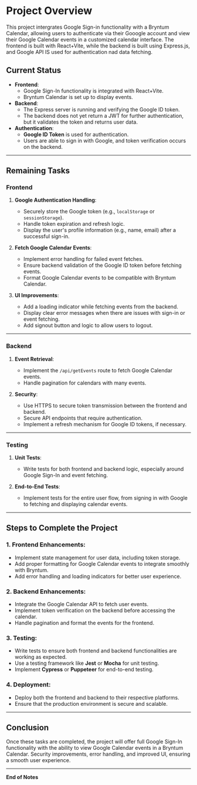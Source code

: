 # Project Overview

This project intergrates Google Sign-in functionality with a Bryntum Calendar, allowing users to authenticate via their Gooogle
account and view their Google Calendar events in a customized calendar interface. The frontend is built with React+Vite,
while the backend is built using Express.js, and Google API IS used for authentication nad data fetching.


## Current Status

- **Frontend**: 
  - Google Sign-In functionality is integrated with React+Vite.
  - Bryntum Calendar is set up to display events.
- **Backend**: 
  - The Express server is running and verifying the Google ID token.
  - The backend does not yet return a JWT for further authentication, but it validates the token and returns user data.
- **Authentication**: 
  - **Google ID Token** is used for authentication.
  - Users are able to sign in with Google, and token verification occurs on the backend.

---

## Remaining Tasks

### Frontend

1. **Google Authentication Handling**:
   - Securely store the Google token (e.g., `localStorage` or `sessionStorage`).
   - Handle token expiration and refresh logic.
   - Display the user's profile information (e.g., name, email) after a successful sign-in.
   


2. **Fetch Google Calendar Events**:
   - Implement error handling for failed event fetches.
   - Ensure backend validation of the Google ID token before fetching events.
   - Format Google Calendar events to be compatible with Bryntum Calendar.

3. **UI Improvements**:
   - Add a loading indicator while fetching events from the backend.
   - Display clear error messages when there are issues with sign-in or event fetching.
   - Add signout button and logic to allow users to logout.

---

### Backend

1. **Event Retrieval**:
   - Implement the `/api/getEvents` route to fetch Google Calendar events.
   - Handle pagination for calendars with many events.

2. **Security**:
   - Use HTTPS to secure token transmission between the frontend and backend.
   - Secure API endpoints that require authentication.
   - Implement a refresh mechanism for Google ID tokens, if necessary.

---

### Testing

1. **Unit Tests**:
   - Write tests for both frontend and backend logic, especially around Google Sign-In and event fetching.
   
2. **End-to-End Tests**:
   - Implement tests for the entire user flow, from signing in with Google to fetching and displaying calendar events.


---

## Steps to Complete the Project

### 1. **Frontend Enhancements**:
   - Implement state management for user data, including token storage.
   - Add proper formatting for Google Calendar events to integrate smoothly with Bryntum.
   - Add error handling and loading indicators for better user experience.

### 2. **Backend Enhancements**:
   - Integrate the Google Calendar API to fetch user events.
   - Implement token verification on the backend before accessing the calendar.
   - Handle pagination and format the events for the frontend.

### 3. **Testing**:
   - Write tests to ensure both frontend and backend functionalities are working as expected.
   - Use a testing framework like **Jest** or **Mocha** for unit testing.
   - Implement **Cypress** or **Puppeteer** for end-to-end testing.

### 4. **Deployment**:
   - Deploy both the frontend and backend to their respective platforms.
   - Ensure that the production environment is secure and scalable.

---

## Conclusion

Once these tasks are completed, the project will offer full Google Sign-In functionality with the ability to view Google Calendar events in a Bryntum Calendar. Security improvements, error handling, and improved UI, ensuring a smooth user experience.

---

**End of Notes**





